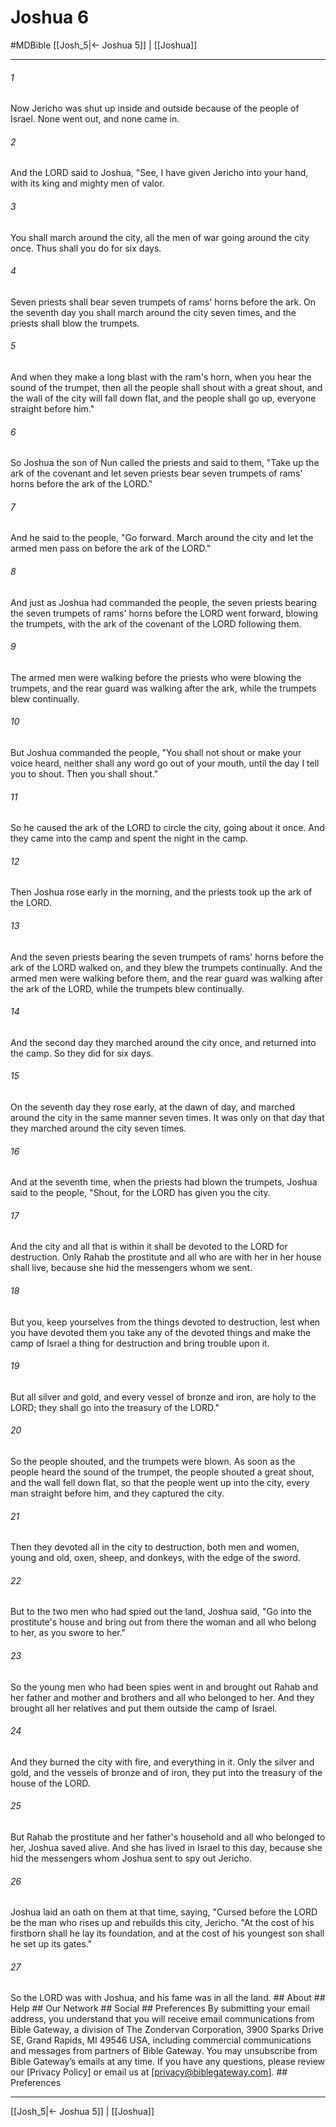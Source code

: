 # Joshua 6
#MDBible
[[Josh_5|← Joshua 5]] | [[Joshua]]

***


###### 1 
Now Jericho was shut up inside and outside because of the people of Israel. None went out, and none came in. 

###### 2 
And the LORD said to Joshua, "See, I have given Jericho into your hand, with its king and mighty men of valor. 

###### 3 
You shall march around the city, all the men of war going around the city once. Thus shall you do for six days. 

###### 4 
Seven priests shall bear seven trumpets of rams' horns before the ark. On the seventh day you shall march around the city seven times, and the priests shall blow the trumpets. 

###### 5 
And when they make a long blast with the ram's horn, when you hear the sound of the trumpet, then all the people shall shout with a great shout, and the wall of the city will fall down flat, and the people shall go up, everyone straight before him." 

###### 6 
So Joshua the son of Nun called the priests and said to them, "Take up the ark of the covenant and let seven priests bear seven trumpets of rams' horns before the ark of the LORD." 

###### 7 
And he said to the people, "Go forward. March around the city and let the armed men pass on before the ark of the LORD." 

###### 8 
And just as Joshua had commanded the people, the seven priests bearing the seven trumpets of rams' horns before the LORD went forward, blowing the trumpets, with the ark of the covenant of the LORD following them. 

###### 9 
The armed men were walking before the priests who were blowing the trumpets, and the rear guard was walking after the ark, while the trumpets blew continually. 

###### 10 
But Joshua commanded the people, "You shall not shout or make your voice heard, neither shall any word go out of your mouth, until the day I tell you to shout. Then you shall shout." 

###### 11 
So he caused the ark of the LORD to circle the city, going about it once. And they came into the camp and spent the night in the camp. 

###### 12 
Then Joshua rose early in the morning, and the priests took up the ark of the LORD. 

###### 13 
And the seven priests bearing the seven trumpets of rams' horns before the ark of the LORD walked on, and they blew the trumpets continually. And the armed men were walking before them, and the rear guard was walking after the ark of the LORD, while the trumpets blew continually. 

###### 14 
And the second day they marched around the city once, and returned into the camp. So they did for six days. 

###### 15 
On the seventh day they rose early, at the dawn of day, and marched around the city in the same manner seven times. It was only on that day that they marched around the city seven times. 

###### 16 
And at the seventh time, when the priests had blown the trumpets, Joshua said to the people, "Shout, for the LORD has given you the city. 

###### 17 
And the city and all that is within it shall be devoted to the LORD for destruction. Only Rahab the prostitute and all who are with her in her house shall live, because she hid the messengers whom we sent. 

###### 18 
But you, keep yourselves from the things devoted to destruction, lest when you have devoted them you take any of the devoted things and make the camp of Israel a thing for destruction and bring trouble upon it. 

###### 19 
But all silver and gold, and every vessel of bronze and iron, are holy to the LORD; they shall go into the treasury of the LORD." 

###### 20 
So the people shouted, and the trumpets were blown. As soon as the people heard the sound of the trumpet, the people shouted a great shout, and the wall fell down flat, so that the people went up into the city, every man straight before him, and they captured the city. 

###### 21 
Then they devoted all in the city to destruction, both men and women, young and old, oxen, sheep, and donkeys, with the edge of the sword. 

###### 22 
But to the two men who had spied out the land, Joshua said, "Go into the prostitute's house and bring out from there the woman and all who belong to her, as you swore to her." 

###### 23 
So the young men who had been spies went in and brought out Rahab and her father and mother and brothers and all who belonged to her. And they brought all her relatives and put them outside the camp of Israel. 

###### 24 
And they burned the city with fire, and everything in it. Only the silver and gold, and the vessels of bronze and of iron, they put into the treasury of the house of the LORD. 

###### 25 
But Rahab the prostitute and her father's household and all who belonged to her, Joshua saved alive. And she has lived in Israel to this day, because she hid the messengers whom Joshua sent to spy out Jericho. 

###### 26 
Joshua laid an oath on them at that time, saying, "Cursed before the LORD be the man who rises up and rebuilds this city, Jericho. "At the cost of his firstborn shall he lay its foundation, and at the cost of his youngest son shall he set up its gates." 

###### 27 
So the LORD was with Joshua, and his fame was in all the land. ## About ## Help ## Our Network ## Social ## Preferences By submitting your email address, you understand that you will receive email communications from Bible Gateway, a division of The Zondervan Corporation, 3900 Sparks Drive SE, Grand Rapids, MI 49546 USA, including commercial communications and messages from partners of Bible Gateway. You may unsubscribe from Bible Gateway&rsquo;s emails at any time. If you have any questions, please review our [Privacy Policy] or email us at [privacy@biblegateway.com]. ## Preferences

***

[[Josh_5|← Joshua 5]] | [[Joshua]]
